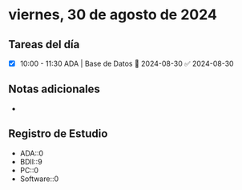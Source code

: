 # viernes, 30 de agosto de 2024

## Tareas del día
- [x] 10:00 - 11:30 ADA | Base de Datos 📅 2024-08-30 ✅ 2024-08-30
## Notas adicionales
- 
## Registro de Estudio
- ADA::0
- BDII::9
- PC::0
- Software::0
